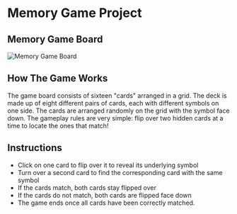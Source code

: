 # Memory Game Project

## Memory Game Board 
![Memory Game Board](board.png)


## How The Game Works 
The game board consists of sixteen "cards" arranged in a grid. The deck is made up of eight different pairs of cards, each with different symbols on one side. The cards are arranged randomly on the grid with the symbol face down. The gameplay rules are very simple: flip over two hidden cards at a time to locate the ones that match!

## Instructions
* Click on one card to flip over it to reveal its underlying symbol 
* Turn over a second card to find the corresponding card with the same symbol 
* If the cards match, both cards stay flipped over
* If the cards do not match, both cards are flipped face down
* The game ends once all cards have been correctly matched.  

